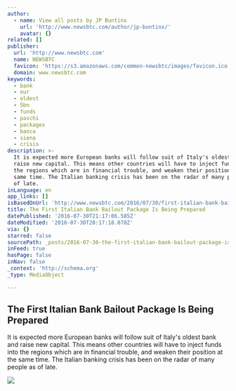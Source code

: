 ```yaml
---
author:
  - name: View all posts by JP Buntinx
    url: 'http://www.newsbtc.com/author/jp-buntinx/'
    avatar: {}
related: []
publisher:
  url: 'http://www.newsbtc.com'
  name: NEWSBTC
  favicon: 'https://s3.amazonaws.com/common-newsbtc/images/favicon.ico'
  domain: www.newsbtc.com
keywords:
  - bank
  - eur
  - oldest
  - 5bn
  - funds
  - paschi
  - packages
  - banca
  - siena
  - crisis
description: >-
  It is expected more European banks will follow suit of Italy's oldest bank and
  raise new capital. This means other countries will have to inject funds into
  the regions which are in financial trouble, and weaken their position at the
  same time. The Italian banking crisis has been on the radar of many people as
  of late.
inLanguage: en
app_links: []
isBasedOnUrl: 'http://www.newsbtc.com/2016/07/30/first-italian-bank-bailout-package-prepared/'
title: The First Italian Bank Bailout Package Is Being Prepared
datePublished: '2016-07-30T21:17:06.585Z'
dateModified: '2016-07-30T20:17:18.078Z'
via: {}
starred: false
sourcePath: _posts/2016-07-30-the-first-italian-bank-bailout-package-is-being-prepared.md
inFeed: true
hasPage: false
inNav: false
_context: 'http://schema.org'
_type: MediaObject

---
```

<article style=""><h1>The First Italian Bank Bailout Package Is Being Prepared</h1><p>It is expected more European banks will follow suit of Italy's oldest bank and raise new capital. This means other countries will have to inject funds into the regions which are in financial trouble, and weaken their position at the same time. The Italian banking crisis has been on the radar of many people as of late.</p><img src="http://s3.amazonaws.com/main-newsbtc-images/2016/01/20120114/NEWSBTC-Logo-Left-Var1-1.2-By-Mohsin-20-Dec-2016-01-01-01.png" /></article>